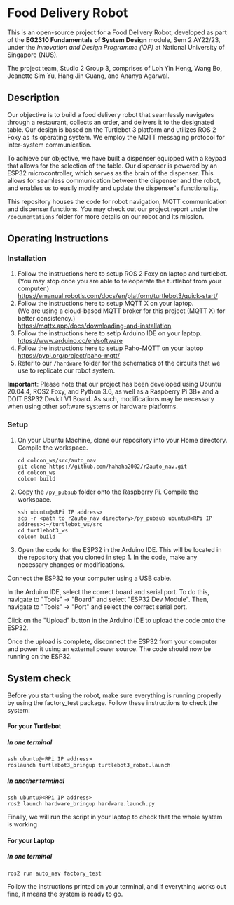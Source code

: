 # Food Delivery Robot


This is an open-source project for a Food Delivery Robot, developed as part of the __EG2310 Fundamentals of System Design__ module, Sem 2 AY22/23, under the _Innovation and Design Programme (iDP)_ at National University of Singapore (NUS).

The project team, Studio 2 Group 3, comprises of Loh Yin Heng, Wang Bo, Jeanette Sim Yu, Hang Jin Guang, and Ananya Agarwal.

## Description
Our objective is to build a food delivery robot that seamlessly navigates through a restaurant, collects an order, and delivers it to the designated table. Our design is based on the Turtlebot 3 platform and utilizes ROS 2 Foxy as its operating system. We employ the MQTT messaging protocol for inter-system communication.

To achieve our objective, we have built a dispenser equipped with a keypad that allows for the selection of the table. Our dispenser is powered by an ESP32 microcontroller, which serves as the brain of the dispenser. This allows for seamless communication between the dispenser and the robot, and enables us to easily modify and update the dispenser's functionality.

This repository houses the code for robot navigation, MQTT communication and dispenser functions.
You may check out our project report under the `/documentations` folder for more details on our robot and its mission.

## Operating Instructions
### Installation
1. Follow the instructions here to setup ROS 2 Foxy on laptop and turtlebot. <br/>
    (You may stop once you are able to teleoperate the turtlebot from your computer.) <br/> https://emanual.robotis.com/docs/en/platform/turtlebot3/quick-start/
2. Follow the instructions here to setup MQTT X on your laptop. <br/>
    (We are using a cloud-based MQTT broker for this project (MQTT X) for better consistency.) <br/> https://mqttx.app/docs/downloading-and-installation
3. Follow the instructions here to setip Arduino IDE on your laptop. <br/>
https://www.arduino.cc/en/software
4. Follow the instructions here to setup Paho-MQTT on your laptop <br/>
https://pypi.org/project/paho-mqtt/
5. Refer to our `/hardware` folder for the schematics of the circuits that we use to replicate our robot system. <br/>

__Important__: Please note that our project has been developed using Ubuntu 20.04.4, ROS2 Foxy, and Python 3.6, as well as a Raspberry Pi 3B+ and a DOIT ESP32 Devkit V1 Board. As such, modifications may be necessary when using other software systems or hardware platforms.

### Setup

1. On your Ubuntu Machine, clone our repository into your Home directory. Compile the workspace. <br/>

    ```
    cd colcon_ws/src/auto_nav
    git clone https://github.com/hahaha2002/r2auto_nav.git 
    cd colcon_ws
    colcon build
2. Copy the `/py_pubsub` folder onto the Raspberry Pi. Compile the workspace. <br/>
    
    ```
    ssh ubuntu@<RPi IP address>
    scp -r <path to r2auto_nav directory>/py_pubsub ubuntu@<RPi IP address>:~/turtlebot_ws/src 
    cd turtlebot3_ws
    colcon build 
3. Open the code for the ESP32 in the Arduino IDE. This will be located in the repository that you cloned in step 1. In the code, make any necessary changes or modifications.

Connect the ESP32 to your computer using a USB cable.

In the Arduino IDE, select the correct board and serial port. To do this, navigate to "Tools" -> "Board" and select "ESP32 Dev Module". Then, navigate to "Tools" -> "Port" and select the correct serial port.

Click on the "Upload" button in the Arduino IDE to upload the code onto the ESP32.

Once the upload is complete, disconnect the ESP32 from your computer and power it using an external power source. The code should now be running on the ESP32.

## System check
Before you start using the robot, make sure everything is running properly by using the factory_test package. Follow these instructions to check the system:

#### For your Turtlebot
##### In one terminal
    ssh ubuntu@<RPi IP address>
    roslaunch turtlebot3_bringup turtlebot3_robot.launch
##### In another terminal
    ssh ubuntu@<RPi IP address>
    ros2 launch hardware_bringup hardware.launch.py
Finally, we will run the script in your laptop to check that the whole system is working
#### For your Laptop
##### In one terminal
    ros2 run auto_nav factory_test

Follow the instructions printed on your terminal, and if everything works out fine, it means the system is ready to go.

